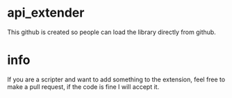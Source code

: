 # api_extender
This github is created so people can load the library directly from github.

# info
If you are a scripter and want to add something to the extension, feel free to make a pull request, if the code is fine I will accept it.
